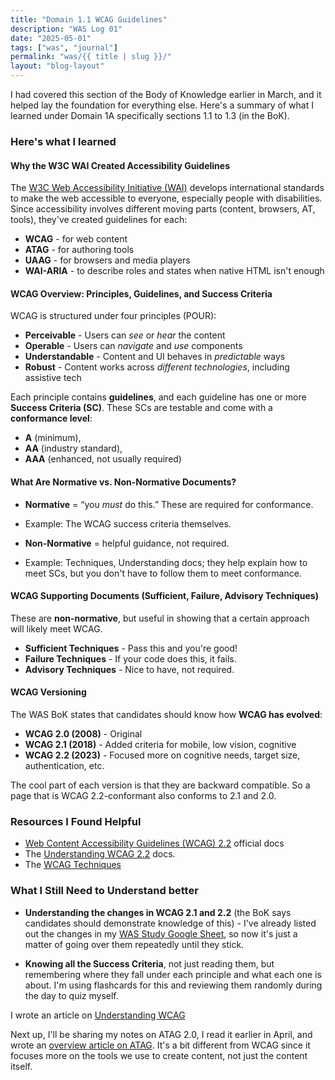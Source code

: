 ```yaml
---
title: "Domain 1.1 WCAG Guidelines"
description: "WAS Log 01"
date: "2025-05-01"
tags: ["was", "journal"]
permalink: "was/{{ title | slug }}/"
layout: "blog-layout"
---
```


<div class="blog">
  <p>I had covered this section of the Body of Knowledge earlier in March, and it helped lay the foundation for
    everything else. Here's a summary of what I learned under Domain 1A specifically sections 1.1 to 1.3 (in the BoK).
  </p>
  <h3>Here's what I learned</h3>
  <h4>Why the W3C WAI Created Accessibility Guidelines</h4>
  The <a href="https://www.w3.org/WAI/" target="_blank" rel="noopener noreferrer">W3C Web Accessibility Initiative
    (WAI)</a> develops international standards to make the web accessible to everyone, especially people with
  disabilities. Since accessibility involves different moving parts (content, browsers, AT, tools), they've created
  guidelines for each:

  - **WCAG** - for web content
  - **ATAG** - for authoring tools
  - **UAAG** - for browsers and media players
  - **WAI-ARIA** - to describe roles and states when native HTML isn't enough

  #### WCAG Overview: Principles, Guidelines, and Success Criteria
  WCAG is structured under four principles (POUR):

  - **Perceivable** - Users can *see* or *hear* the content
  - **Operable** - Users can *navigate* and *use* components
  - **Understandable** - Content and UI behaves in *predictable* ways
  - **Robust** - Content works across *different technologies*, including assistive tech

  Each principle contains **guidelines**, and each guideline has one or more **Success Criteria (SC)**. These SCs are
  testable and come with a **conformance level**:
  - **A** (minimum),
  - **AA** (industry standard),
  - **AAA** (enhanced, not usually required)

  #### What Are Normative vs. Non-Normative Documents?
  - **Normative** = “you *must* do this.” These are required for conformance.
  - Example: The WCAG success criteria themselves.

  - **Non-Normative** = helpful guidance, not required.
  - Example: Techniques, Understanding docs; they help explain how to meet SCs, but you don't have to follow them to
  meet conformance.

  #### WCAG Supporting Documents (Sufficient, Failure, Advisory Techniques)

  These are **non-normative**, but useful in showing that a certain approach will likely meet WCAG.
  - **Sufficient Techniques** - Pass this and you're good!
  - **Failure Techniques** - If your code does this, it fails.
  - **Advisory Techniques** - Nice to have, not required.

  #### WCAG Versioning
  The WAS BoK states that candidates should know how **WCAG has evolved**:

  - **WCAG 2.0 (2008)** - Original
  - **WCAG 2.1 (2018)** - Added criteria for mobile, low vision, cognitive
  - **WCAG 2.2 (2023)** - Focused more on cognitive needs, target size, authentication, etc.

  The cool part of each version is that they are backward compatible. So a page that is WCAG 2.2-conformant also
  conforms to 2.1 and 2.0.

  ### Resources I Found Helpful
  - <a href="https://www.w3.org/TR/WCAG22/" target="_blank" rel="noopener noreferrer">Web Content Accessibility
    Guidelines (WCAG) 2.2</a> official docs
  - The <a href="https://www.w3.org/WAI/WCAG22/Understanding/" target="_blank" rel="noopener noreferrer">Understanding
    WCAG 2.2</a> docs.
  - The <a href="https://www.w3.org/WAI/WCAG22/Techniques/" target="_blank" rel="noopener noreferrer">WCAG
    Techniques</a>

  ### What I Still Need to Understand better
  - **Understanding the changes in WCAG 2.1 and 2.2** (the BoK says candidates should demonstrate knowledge of this) -
  I've already listed out the changes in my <a
    href="https://docs.google.com/spreadsheets/d/1gs3P-1F4ATPrsx87_16RoQVLZVaIRI5Np2rEhnIL9fM/edit?gid=291242846#gid=291242846"
    target="_blank" rel="noopener noreferrer">WAS Study Google Sheet</a>, so now it's just a matter of going over them
  repeatedly until they stick.

  - **Knowing all the Success Criteria**, not just reading them, but remembering where they fall under each principle
  and what each one is about. I'm using flashcards for this and reviewing them randomly during the day to quiz myself.

  <p>I wrote an article on <a href="/tutorial/understanding-wcag">Understanding WCAG</a> </p>

  <p>Next up, I'll be sharing my notes on ATAG 2.0, I read it earlier in April, and wrote an <a
      href="/tutorial/authoring-tool-accessibility-guidelines-overview/">overview article on ATAG</a>.
    It's a bit different from WCAG since it focuses more on the tools we use to create content, not
    just the content itself.</p>
</div>